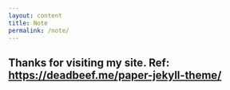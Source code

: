 ```yaml
---
layout: content
title: Note
permalink: /note/
---
```

Thanks for visiting my site.
Ref: https://deadbeef.me/paper-jekyll-theme/
----

